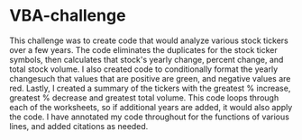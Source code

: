# VBA-challenge
This challenge was to create code that would analyze various stock tickers over a few years.
The code eliminates the duplicates for the stock ticker symbols, then calculates that stock's yearly change, percent change, and total stock volume.
I also created code to conditionally format the yearly changesuch that values that are positive are green, and negative values are red.
Lastly, I created a summary of the tickers with the greatest % increase, greatest % decrease and greatest total volume.
This code loops through each of the worksheets, so if additional years are added, it would also apply the code.
I have annotated my code throughout for the functions of various lines, and added citations as needed. 
